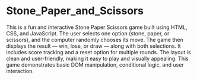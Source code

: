 # Stone_Paper_and_Scissors

This is a fun and interactive Stone Paper Scissors game built using HTML, CSS, and JavaScript. The user selects one option (stone, paper, or scissors), and the computer randomly chooses its move. The game then displays the result — win, lose, or draw — along with both selections. It includes score tracking and a reset option for multiple rounds. The layout is clean and user-friendly, making it easy to play and visually appealing. This game demonstrates basic DOM manipulation, conditional logic, and user interaction.
